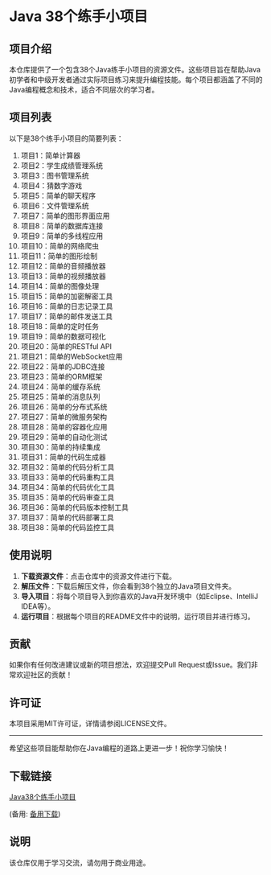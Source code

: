 # Java 38个练手小项目

## 项目介绍

本仓库提供了一个包含38个Java练手小项目的资源文件。这些项目旨在帮助Java初学者和中级开发者通过实际项目练习来提升编程技能。每个项目都涵盖了不同的Java编程概念和技术，适合不同层次的学习者。

## 项目列表

以下是38个练手小项目的简要列表：

1. 项目1：简单计算器
2. 项目2：学生成绩管理系统
3. 项目3：图书管理系统
4. 项目4：猜数字游戏
5. 项目5：简单的聊天程序
6. 项目6：文件管理系统
7. 项目7：简单的图形界面应用
8. 项目8：简单的数据库连接
9. 项目9：简单的多线程应用
10. 项目10：简单的网络爬虫
11. 项目11：简单的图形绘制
12. 项目12：简单的音频播放器
13. 项目13：简单的视频播放器
14. 项目14：简单的图像处理
15. 项目15：简单的加密解密工具
16. 项目16：简单的日志记录工具
17. 项目17：简单的邮件发送工具
18. 项目18：简单的定时任务
19. 项目19：简单的数据可视化
20. 项目20：简单的RESTful API
21. 项目21：简单的WebSocket应用
22. 项目22：简单的JDBC连接
23. 项目23：简单的ORM框架
24. 项目24：简单的缓存系统
25. 项目25：简单的消息队列
26. 项目26：简单的分布式系统
27. 项目27：简单的微服务架构
28. 项目28：简单的容器化应用
29. 项目29：简单的自动化测试
30. 项目30：简单的持续集成
31. 项目31：简单的代码生成器
32. 项目32：简单的代码分析工具
33. 项目33：简单的代码重构工具
34. 项目34：简单的代码优化工具
35. 项目35：简单的代码审查工具
36. 项目36：简单的代码版本控制工具
37. 项目37：简单的代码部署工具
38. 项目38：简单的代码监控工具

## 使用说明

1. **下载资源文件**：点击仓库中的资源文件进行下载。
2. **解压文件**：下载后解压文件，你会看到38个独立的Java项目文件夹。
3. **导入项目**：将每个项目导入到你喜欢的Java开发环境中（如Eclipse、IntelliJ IDEA等）。
4. **运行项目**：根据每个项目的README文件中的说明，运行项目并进行练习。

## 贡献

如果你有任何改进建议或新的项目想法，欢迎提交Pull Request或Issue。我们非常欢迎社区的贡献！

## 许可证

本项目采用MIT许可证，详情请参阅LICENSE文件。

---

希望这些项目能帮助你在Java编程的道路上更进一步！祝你学习愉快！

## 下载链接
[Java38个练手小项目](https://pan.quark.cn/s/e4523f920206) 

(备用: [备用下载](https://pan.baidu.com/s/1hdG7_VoCY5FFjv3HUuw27Q?pwd=1234))

## 说明

该仓库仅用于学习交流，请勿用于商业用途。
